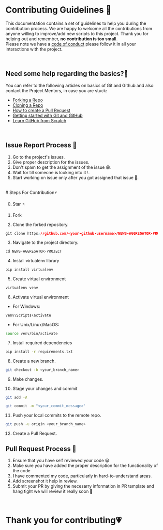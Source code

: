 # **Contributing Guidelines** 📄

This documentation contains a set of guidelines to help you during the contribution process.
We are happy to welcome all the contributions from anyone willing to improve/add new scripts to this project.
Thank you for helping out and remember, **no contribution is too small.**
<br>
Please note we have a [code of conduct](CODE_OF_CONDUCT.md)  please follow it in all your interactions with the project.



<br>

## **Need some help regarding the basics?🤔**


You can refer to the following articles on basics of Git and Github and also contact the Project Mentors,
in case you are stuck:

- [Forking a Repo](https://help.github.com/en/github/getting-started-with-github/fork-a-repo)
- [Cloning a Repo](https://help.github.com/en/desktop/contributing-to-projects/creating-an-issue-or-pull-request)
- [How to create a Pull Request](https://opensource.com/article/19/7/create-pull-request-github)
- [Getting started with Git and GitHub](https://towardsdatascience.com/getting-started-with-git-and-github-6fcd0f2d4ac6)
- [Learn GitHub from Scratch](https://docs.github.com/en/get-started/start-your-journey/git-and-github-learning-resources)

<br>

## **Issue Report Process 📌**

1. Go to the project's issues.
2. Give proper description for the issues.
3. Don't spam to get the assignment of the issue 😀.
4. Wait for till someone is looking into it !.
5. Start working on issue only after you got assigned that issue 🚀.

<br>
# Steps For Contribution⚡

0. Star ⭐

1. Fork 

2. Clone the forked repository.
```css
git clone https://github.com/<your-github-username>/NEWS-AGGREGATOR-PROJECT.git
```
  
3. Navigate to the project directory.
```py
cd NEWS-AGGREGATOR-PROJECT
```
4. Install virtualenv library
``` bash
pip install virtualenv
```
5. Create virtual environment
```bash
virtualenv venv
```

6. Activate virtual environment

- For Windows:
``` bash
venv\Scripts\activate
```

- For Unix/Linux/MacOS:
```bash
source venv/bin/activate
```

7. Install required dependencies
```bash
pip install -r requirements.txt
```

8. Create a new branch.
```bash
git checkout -b <your_branch_name>
```

9. Make changes.

10. Stage your changes and commit
```bash
git add -A

git commit -m "<your_commit_message>"
```

11. Push your local commits to the remote repo.
```bash
git push -u origin <your_branch_name>
```

12. Create a Pull Request.

## **Pull Request Process 🚀**

1. Ensure that you have self reviewed your code 😀
2. Make sure you have added the proper description for the functionality of the code
3. I have commented my code, particularly in hard-to-understand areas.
4. Add screenshot it help in review.
5. Submit your PR by giving the necesarry information in PR template and hang tight we will review it really soon 🚀

<br>

# **Thank you for contributing💗** 
